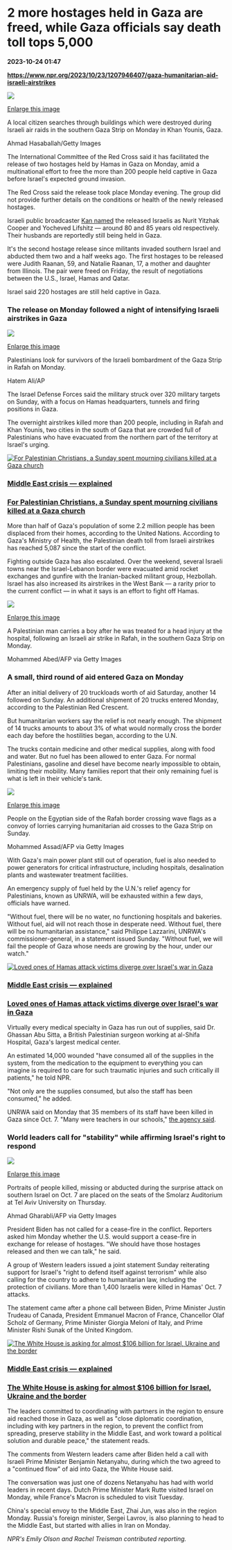 # 2 more hostages held in Gaza are freed, while Gaza officials say death toll tops 5,000

**2023-10-24 01:47**

**https://www.npr.org/2023/10/23/1207946407/gaza-humanitarian-aid-israeli-airstrikes**

 ![](https://media.npr.org/assets/img/2023/10/23/gettyimages-1752159965-76b11ca5cbb4b4323d9289ddce1f954f99330797-s1100-c50.jpg) 

[Enlarge this image](https://media.npr.org/assets/img/2023/10/23/gettyimages-1752159965-76b11ca5cbb4b4323d9289ddce1f954f99330797-s1200.jpg)

A local citizen searches through buildings which were destroyed during Israeli air raids in the southern Gaza Strip on Monday in Khan Younis, Gaza.

Ahmad Hasaballah/Getty Images

The International Committee of the Red Cross said it has facilitated the release of two hostages held by Hamas in Gaza on Monday, amid a multinational effort to free the more than 200 people held captive in Gaza before Israel's expected ground invasion.

The Red Cross said the release took place Monday evening. The group did not provide further details on the conditions or health of the newly released hostages.

Israeli public broadcaster [Kan named](https://www.kan.org.il/content/kan-news/local/580269/) the released Israelis as Nurit Yitzhak Cooper and Yocheved Lifshitz — around 80 and 85 years old respectively. Their husbands are reportedly still being held in Gaza.

It's the second hostage release since militants invaded southern Israel and abducted them two and a half weeks ago. The first hostages to be released were Judith Raanan, 59, and Natalie Raanan, 17, a mother and daughter from Illinois. The pair were freed on Friday, the result of negotiations between the U.S., Israel, Hamas and Qatar.

Israel said 220 hostages are still held captive in Gaza.

### The release on Monday followed a night of intensifying Israeli airstrikes in Gaza

 ![](https://media.npr.org/assets/img/2023/10/23/ap23296455553330-resize_custom-4dacdd677ce637117243796cd63c648e6e627d14-s1100-c50.jpg) 

[Enlarge this image](https://media.npr.org/assets/img/2023/10/23/ap23296455553330-resize_custom-4dacdd677ce637117243796cd63c648e6e627d14-s1200.jpg)

Palestinians look for survivors of the Israeli bombardment of the Gaza Strip in Rafah on Monday.

Hatem Ali/AP

The Israel Defense Forces said the military struck over 320 military targets on Sunday, with a focus on Hamas headquarters, tunnels and firing positions in Gaza.

The overnight airstrikes killed more than 200 people, including in Rafah and Khan Younis, two cities in the south of Gaza that are crowded full of Palestinians who have evacuated from the northern part of the territory at Israel's urging.

[![For Palestinian Christians, a Sunday spent mourning civilians killed at a Gaza church](https://media.npr.org/assets/img/2023/10/22/20231022-_dsc2324-edit_sq-0007ea2730829f6f9b7cb5bb95d50452d15ade67-s100-c15.jpg)](https://www.npr.org/2023/10/23/1207898416/palestinian-christians-gaza-church)

### [Middle East crisis — explained](https://www.npr.org/series/1205445976/middle-east-crisis)

### [For Palestinian Christians, a Sunday spent mourning civilians killed at a Gaza church](https://www.npr.org/2023/10/23/1207898416/palestinian-christians-gaza-church)

More than half of Gaza's population of some 2.2 million people has been displaced from their homes, according to the United Nations. According to Gaza's Ministry of Health, the Palestinian death toll from Israeli airstrikes has reached 5,087 since the start of the conflict.

Fighting outside Gaza has also escalated. Over the weekend, several Israeli towns near the Israel-Lebanon border were evacuated amid rocket exchanges and gunfire with the Iranian-backed militant group, Hezbollah. Israel has also increased its airstrikes in the West Bank — a rarity prior to the current conflict — in what it says is an effort to fight off Hamas.

 ![](https://media.npr.org/assets/img/2023/10/23/gettyimages-1741166923_custom-7a8094b99f8dcbff1a62cd648c1f0dd17c7d3234-s1100-c50.jpg) 

[Enlarge this image](https://media.npr.org/assets/img/2023/10/23/gettyimages-1741166923_custom-7a8094b99f8dcbff1a62cd648c1f0dd17c7d3234-s1200.jpg)

A Palestinian man carries a boy after he was treated for a head injury at the hospital, following an Israeli air strike in Rafah, in the southern Gaza Strip on Monday.

Mohammed Abed/AFP via Getty Images

### A small, third round of aid entered Gaza on Monday

After an initial delivery of 20 truckloads worth of aid Saturday, another 14 followed on Sunday. An additional shipment of 20 trucks entered Monday, according to the Palestinian Red Crescent.

But humanitarian workers say the relief is not nearly enough. The shipment of 14 trucks amounts to about 3% of what would normally cross the border each day before the hostilities began, according to the U.N.

The trucks contain medicine and other medical supplies, along with food and water. But no fuel has been allowed to enter Gaza. For normal Palestinians, gasoline and diesel have become nearly impossible to obtain, limiting their mobility. Many families report that their only remaining fuel is what is left in their vehicle's tank.

 ![](https://media.npr.org/assets/img/2023/10/23/gettyimages-1738379250_custom-2499154b745a80844cd345a8ae1d46621e9dc918-s1100-c50.jpg) 

[Enlarge this image](https://media.npr.org/assets/img/2023/10/23/gettyimages-1738379250_custom-2499154b745a80844cd345a8ae1d46621e9dc918-s1200.jpg)

People on the Egyptian side of the Rafah border crossing wave flags as a convoy of lorries carrying humanitarian aid crosses to the Gaza Strip on Sunday.

Mohammed Assad/AFP via Getty Images

With Gaza's main power plant still out of operation, fuel is also needed to power generators for critical infrastructure, including hospitals, desalination plants and wastewater treatment facilities.

An emergency supply of fuel held by the U.N.'s relief agency for Palestinians, known as UNRWA, will be exhausted within a few days, officials have warned.

"Without fuel, there will be no water, no functioning hospitals and bakeries. Without fuel, aid will not reach those in desperate need. Without fuel, there will be no humanitarian assistance," said Philippe Lazzarini, UNRWA's commissioner-general, in a statement issued Sunday. "Without fuel, we will fail the people of Gaza whose needs are growing by the hour, under our watch."

[![Loved ones of Hamas attack victims diverge over Israel's war in Gaza](https://media.npr.org/assets/img/2023/10/20/hat_9282_sq-0bb33e5eb8379663764da9cabfd92c8afef37039-s100-c15.jpg)](https://www.npr.org/2023/10/20/1207549467/loved-ones-of-hamas-attack-victims-diverge-over-israels-war-on-gaza)

### [Middle East crisis — explained](https://www.npr.org/series/1205445976/middle-east-crisis)

### [Loved ones of Hamas attack victims diverge over Israel's war in Gaza](https://www.npr.org/2023/10/20/1207549467/loved-ones-of-hamas-attack-victims-diverge-over-israels-war-on-gaza)

Virtually every medical specialty in Gaza has run out of supplies, said Dr. Ghassan Abu Sitta, a British Palestinian surgeon working at al-Shifa Hospital, Gaza's largest medical center.

An estimated 14,000 wounded "have consumed all of the supplies in the system, from the medication to the equipment to everything you can imagine is required to care for such traumatic injuries and such critically ill patients," he told NPR.

"Not only are the supplies consumed, but also the staff has been consumed," he added.

UNRWA said on Monday that 35 members of its staff have been killed in Gaza since Oct. 7. "Many were teachers in our schools," [the agency said](https://x.com/UNRWA/status/1716512867300639066?s=20).

### World leaders call for "stability" while affirming Israel's right to respond

 ![](https://media.npr.org/assets/img/2023/10/23/gettyimages-1733724178-837cb192b12a7bd85d7b9c66c0ac951e238d559d-s1100-c50.jpg) 

[Enlarge this image](https://media.npr.org/assets/img/2023/10/23/gettyimages-1733724178-837cb192b12a7bd85d7b9c66c0ac951e238d559d-s1200.jpg)

Portraits of people killed, missing or abducted during the surprise attack on southern Israel on Oct. 7 are placed on the seats of the Smolarz Auditorium at Tel Aviv University on Thursday.

Ahmad Gharabli/AFP via Getty Images

President Biden has not called for a cease-fire in the conflict. Reporters asked him Monday whether the U.S. would support a cease-fire in exchange for release of hostages. "We should have those hostages released and then we can talk," he said.

A group of Western leaders issued a joint statement Sunday reiterating support for Israel's "right to defend itself against terrorism" while also calling for the country to adhere to humanitarian law, including the protection of civilians. More than 1,400 Israelis were killed in Hamas' Oct. 7 attacks.

The statement came after a phone call between Biden, Prime Minister Justin Trudeau of Canada, President Emmanuel Macron of France, Chancellor Olaf Scholz of Germany, Prime Minister Giorgia Meloni of Italy, and Prime Minister Rishi Sunak of the United Kingdom.

[![The White House is asking for almost $106 billion for Israel, Ukraine and the border](https://media.npr.org/assets/img/2023/10/19/gettyimages-1734340521_sq-f4bab5a12f26c22f0b0d45159f566e18c485e5d4-s100-c15.jpg)](https://www.npr.org/2023/10/20/1206301577/biden-ukraine-israel-congress-funding-request)

### [Middle East crisis — explained](https://www.npr.org/series/1205445976/middle-east-crisis)

### [The White House is asking for almost $106 billion for Israel, Ukraine and the border](https://www.npr.org/2023/10/20/1206301577/biden-ukraine-israel-congress-funding-request)

The leaders committed to coordinating with partners in the region to ensure aid reached those in Gaza, as well as "close diplomatic coordination, including with key partners in the region, to prevent the conflict from spreading, preserve stability in the Middle East, and work toward a political solution and durable peace," the statement reads.

The comments from Western leaders came after Biden held a call with Israeli Prime Minister Benjamin Netanyahu, during which the two agreed to a "continued flow" of aid into Gaza, the White House said.

The conversation was just one of dozens Netanyahu has had with world leaders in recent days. Dutch Prime Minister Mark Rutte visited Israel on Monday, while France's Macron is scheduled to visit Tuesday.

China's special envoy to the Middle East, Zhai Jun, was also in the region Monday. Russia's foreign minister, Sergei Lavrov, is also planning to head to the Middle East, but started with allies in Iran on Monday.

_NPR's Emily Olson and Rachel Treisman contributed reporting._
